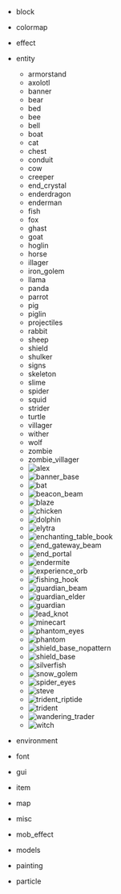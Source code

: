 - block
- colormap
- effect
- entity
  - armorstand
  - axolotl
  - banner
  - bear
  - bed
  - bee
  - bell
  - boat
  - cat
  - chest
  - conduit
  - cow
  - creeper
  - end_crystal
  - enderdragon
  - enderman
  - fish
  - fox
  - ghast
  - goat
  - hoglin
  - horse
  - illager
  - iron_golem
  - llama
  - panda
  - parrot
  - pig
  - piglin
  - projectiles
  - rabbit
  - sheep
  - shield
  - shulker
  - signs
  - skeleton
  - slime
  - spider
  - squid
  - strider
  - turtle
  - villager
  - wither
  - wolf
  - zombie
  - zombie_villager
  - ![alex](https://user-images.githubusercontent.com/62030558/129766856-310706ad-6a59-44fb-8496-a31d62b164b4.png)
  - ![banner_base](https://user-images.githubusercontent.com/62030558/129766860-e0cdd5bb-6d85-4a7b-b9f9-320f1ec45cdb.png)
  - ![bat](https://user-images.githubusercontent.com/62030558/129766863-7e35e55f-8c94-4592-a988-0d5ef33a2648.png)
  - ![beacon_beam](https://user-images.githubusercontent.com/62030558/129766865-2d997eab-47db-4097-a4e5-52081f3eceb8.png)
  - ![blaze](https://user-images.githubusercontent.com/62030558/129766867-02f7472d-f81b-4396-b33d-689db923b002.png)
  - ![chicken](https://user-images.githubusercontent.com/62030558/129766868-1ce860c2-7c95-4927-bcbc-a7e8f1df102e.png)
  - ![dolphin](https://user-images.githubusercontent.com/62030558/129766869-2b1ac8d1-c08c-4b54-b97b-cd25b8676ed2.png)
  - ![elytra](https://user-images.githubusercontent.com/62030558/129766870-73f02352-9aa6-490f-aab3-8a877b4eed70.png)
  - ![enchanting_table_book](https://user-images.githubusercontent.com/62030558/129766871-f10a0021-763b-459c-8246-f54fa7b1c723.png)
  - ![end_gateway_beam](https://user-images.githubusercontent.com/62030558/129766872-423c9da5-558a-442e-834b-a326641f5bef.png)
  - ![end_portal](https://user-images.githubusercontent.com/62030558/129766874-5d494b92-8e17-40fd-b212-434a592f2bc2.png)
  - ![endermite](https://user-images.githubusercontent.com/62030558/129766875-bff368c9-278f-43f7-8a85-7c7dbeab64e6.png)
  - ![experience_orb](https://user-images.githubusercontent.com/62030558/129766876-a5befc78-ff10-489c-809f-4ff6c5728cff.png)
  - ![fishing_hook](https://user-images.githubusercontent.com/62030558/129766877-b326462e-d89b-43fa-99bc-b2a04972f40d.png)
  - ![guardian_beam](https://user-images.githubusercontent.com/62030558/129766878-8245591c-d052-4d98-a89c-4b96dbc9389e.png)
  - ![guardian_elder](https://user-images.githubusercontent.com/62030558/129766881-4f712a87-8b0e-49e3-9441-202b6b840228.png)
  - ![guardian](https://user-images.githubusercontent.com/62030558/129766883-663b25c4-8247-4507-9618-2d3ec3123550.png)
  - ![lead_knot](https://user-images.githubusercontent.com/62030558/129766886-1ac7a62a-93fa-407d-92a3-409224351499.png)
  - ![minecart](https://user-images.githubusercontent.com/62030558/129766887-34a8e7b8-0142-4a2d-826c-bcdfc1a90117.png)
  - ![phantom_eyes](https://user-images.githubusercontent.com/62030558/129766889-69375ade-43a1-4c0f-881c-39d5bca5afff.png)
  - ![phantom](https://user-images.githubusercontent.com/62030558/129766890-1435977f-3b40-48ab-b566-6b4c4db3e7ad.png)
  - ![shield_base_nopattern](https://user-images.githubusercontent.com/62030558/129766891-bfd26b52-d171-42dd-9453-22911244711c.png)
  - ![shield_base](https://user-images.githubusercontent.com/62030558/129766893-e77b50d4-1df7-4289-8bf8-c8ad6d98ada9.png)
  - ![silverfish](https://user-images.githubusercontent.com/62030558/129766894-9d4864c8-76ad-4ff5-915a-afb4fdef7817.png)
  - ![snow_golem](https://user-images.githubusercontent.com/62030558/129766895-35dc353b-3b9e-4f6e-bf8b-5903c17fe511.png)
  - ![spider_eyes](https://user-images.githubusercontent.com/62030558/129766899-18d89181-b8e2-4fe9-ba9d-6ce06afa8f7b.png)
  - ![steve](https://user-images.githubusercontent.com/62030558/129766900-08abd8e5-4f8d-4cee-bcaf-2127b8bb6a84.png)
  - ![trident_riptide](https://user-images.githubusercontent.com/62030558/129766901-2c7af072-ab5e-49ab-abdc-41cde7de72aa.png)
  - ![trident](https://user-images.githubusercontent.com/62030558/129766903-0be88605-e91a-452e-a6af-59d82e617298.png)
  - ![wandering_trader](https://user-images.githubusercontent.com/62030558/129766904-2b3adb58-061f-4c4f-b4d9-b52791834b50.png)
  - ![witch](https://user-images.githubusercontent.com/62030558/129766905-f431ddd3-c9a3-4723-9653-4e77a0b18e14.png)

- environment
- font
- gui
- item
- map
- misc
- mob_effect
- models
- painting
- particle
